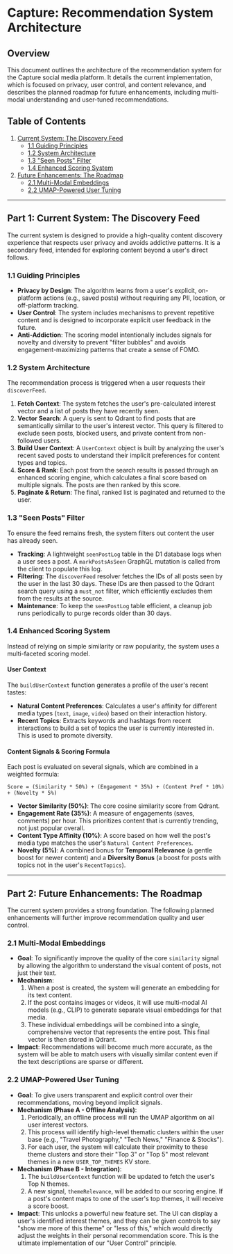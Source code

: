 # Capture: Recommendation System Architecture

## Overview

This document outlines the architecture of the recommendation system for the Capture social media platform. It details the current implementation, which is focused on privacy, user control, and content relevance, and describes the planned roadmap for future enhancements, including multi-modal understanding and user-tuned recommendations.

## Table of Contents

1.  [Current System: The Discovery Feed](#part-1-current-system-the-discovery-feed)
    - [1.1 Guiding Principles](#11-guiding-principles)
    - [1.2 System Architecture](#12-system-architecture)
    - [1.3 "Seen Posts" Filter](#13-seen-posts-filter)
    - [1.4 Enhanced Scoring System](#14-enhanced-scoring-system)
2.  [Future Enhancements: The Roadmap](#part-2-future-enhancements-the-roadmap)
    - [2.1 Multi-Modal Embeddings](#21-multi-modal-embeddings)
    - [2.2 UMAP-Powered User Tuning](#22-umap-powered-user-tuning)

---

## Part 1: Current System: The Discovery Feed

The current system is designed to provide a high-quality content discovery experience that respects user privacy and avoids addictive patterns. It is a secondary feed, intended for exploring content beyond a user's direct follows.

### 1.1 Guiding Principles

-   **Privacy by Design**: The algorithm learns from a user's explicit, on-platform actions (e.g., saved posts) without requiring any PII, location, or off-platform tracking.
-   **User Control**: The system includes mechanisms to prevent repetitive content and is designed to incorporate explicit user feedback in the future.
-   **Anti-Addiction**: The scoring model intentionally includes signals for novelty and diversity to prevent "filter bubbles" and avoids engagement-maximizing patterns that create a sense of FOMO.

### 1.2 System Architecture

The recommendation process is triggered when a user requests their `discoverFeed`.

1.  **Fetch Context**: The system fetches the user's pre-calculated interest vector and a list of posts they have recently seen.
2.  **Vector Search**: A query is sent to Qdrant to find posts that are semantically similar to the user's interest vector. This query is filtered to exclude seen posts, blocked users, and private content from non-followed users.
3.  **Build User Context**: A `UserContext` object is built by analyzing the user's recent saved posts to understand their implicit preferences for content types and topics.
4.  **Score & Rank**: Each post from the search results is passed through an enhanced scoring engine, which calculates a final score based on multiple signals. The posts are then ranked by this score.
5.  **Paginate & Return**: The final, ranked list is paginated and returned to the user.

### 1.3 "Seen Posts" Filter

To ensure the feed remains fresh, the system filters out content the user has already seen.

-   **Tracking**: A lightweight `seenPostLog` table in the D1 database logs when a user sees a post. A `markPostsAsSeen` GraphQL mutation is called from the client to populate this log.
-   **Filtering**: The `discoverFeed` resolver fetches the IDs of all posts seen by the user in the last 30 days. These IDs are then passed to the Qdrant search query using a `must_not` filter, which efficiently excludes them from the results at the source.
-   **Maintenance**: To keep the `seenPostLog` table efficient, a cleanup job runs periodically to purge records older than 30 days.

### 1.4 Enhanced Scoring System

Instead of relying on simple similarity or raw popularity, the system uses a multi-faceted scoring model.

#### User Context

The `buildUserContext` function generates a profile of the user's recent tastes:

-   **Natural Content Preferences**: Calculates a user's affinity for different media types (`text`, `image`, `video`) based on their interaction history.
-   **Recent Topics**: Extracts keywords and hashtags from recent interactions to build a set of topics the user is currently interested in. This is used to promote diversity.

#### Content Signals & Scoring Formula

Each post is evaluated on several signals, which are combined in a weighted formula:

`Score = (Similarity * 50%) + (Engagement * 35%) + (Content Pref * 10%) + (Novelty * 5%)`

-   **Vector Similarity (50%)**: The core cosine similarity score from Qdrant.
-   **Engagement Rate (35%)**: A measure of engagements (saves, comments) per hour. This prioritizes content that is currently trending, not just popular overall.
-   **Content Type Affinity (10%)**: A score based on how well the post's media type matches the user's `Natural Content Preferences`.
-   **Novelty (5%)**: A combined bonus for **Temporal Relevance** (a gentle boost for newer content) and a **Diversity Bonus** (a boost for posts with topics not in the user's `RecentTopics`).

---

## Part 2: Future Enhancements: The Roadmap

The current system provides a strong foundation. The following planned enhancements will further improve recommendation quality and user control.

### 2.1 Multi-Modal Embeddings

-   **Goal**: To significantly improve the quality of the core `similarity` signal by allowing the algorithm to understand the visual content of posts, not just their text.
-   **Mechanism**:
    1.  When a post is created, the system will generate an embedding for its text content.
    2.  If the post contains images or videos, it will use multi-modal AI models (e.g., CLIP) to generate separate visual embeddings for that media.
    3.  These individual embeddings will be combined into a single, comprehensive vector that represents the entire post. This final vector is then stored in Qdrant.
-   **Impact**: Recommendations will become much more accurate, as the system will be able to match users with visually similar content even if the text descriptions are sparse or different.

### 2.2 UMAP-Powered User Tuning

-   **Goal**: To give users transparent and explicit control over their recommendations, moving beyond implicit signals.
-   **Mechanism (Phase A - Offline Analysis)**:
    1.  Periodically, an offline process will run the UMAP algorithm on all user interest vectors.
    2.  This process will identify high-level thematic clusters within the user base (e.g., "Travel Photography," "Tech News," "Finance & Stocks").
    3.  For each user, the system will calculate their proximity to these theme clusters and store their "Top 3" or "Top 5" most relevant themes in a new `USER_TOP_THEMES` KV store.
-   **Mechanism (Phase B - Integration)**:
    1.  The `buildUserContext` function will be updated to fetch the user's Top N themes.
    2.  A new signal, `themeRelevance`, will be added to our scoring engine. If a post's content maps to one of the user's top themes, it will receive a score boost.
-   **Impact**: This unlocks a powerful new feature set. The UI can display a user's identified interest themes, and they can be given controls to say "show me more of this theme" or "less of this," which would directly adjust the weights in their personal recommendation score. This is the ultimate implementation of our "User Control" principle.
